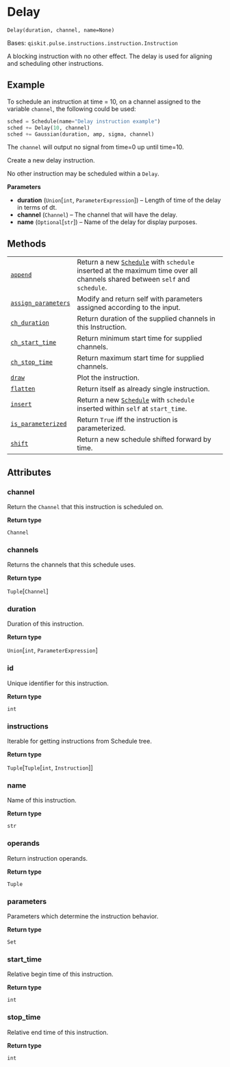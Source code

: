 # Delay

<span id="undefined" />

`Delay(duration, channel, name=None)`

Bases: `qiskit.pulse.instructions.instruction.Instruction`

A blocking instruction with no other effect. The delay is used for aligning and scheduling other instructions.

## Example

To schedule an instruction at time = 10, on a channel assigned to the variable `channel`, the following could be used:

```python
sched = Schedule(name="Delay instruction example")
sched += Delay(10, channel)
sched += Gaussian(duration, amp, sigma, channel)
```

The `channel` will output no signal from time=0 up until time=10.

Create a new delay instruction.

No other instruction may be scheduled within a `Delay`.

**Parameters**

*   **duration** (`Union`\[`int`, `ParameterExpression`]) – Length of time of the delay in terms of dt.
*   **channel** (`Channel`) – The channel that will have the delay.
*   **name** (`Optional`\[`str`]) – Name of the delay for display purposes.

## Methods

|                                                                                                                                                                                |                                                                                                                                                                                                     |
| ------------------------------------------------------------------------------------------------------------------------------------------------------------------------------ | --------------------------------------------------------------------------------------------------------------------------------------------------------------------------------------------------- |
| [`append`](qiskit.pulse.instructions.Delay.append#qiskit.pulse.instructions.Delay.append "qiskit.pulse.instructions.Delay.append")                                             | Return a new [`Schedule`](qiskit.pulse.Schedule#qiskit.pulse.Schedule "qiskit.pulse.Schedule") with `schedule` inserted at the maximum time over all channels shared between `self` and `schedule`. |
| [`assign_parameters`](qiskit.pulse.instructions.Delay.assign_parameters#qiskit.pulse.instructions.Delay.assign_parameters "qiskit.pulse.instructions.Delay.assign_parameters") | Modify and return self with parameters assigned according to the input.                                                                                                                             |
| [`ch_duration`](qiskit.pulse.instructions.Delay.ch_duration#qiskit.pulse.instructions.Delay.ch_duration "qiskit.pulse.instructions.Delay.ch_duration")                         | Return duration of the supplied channels in this Instruction.                                                                                                                                       |
| [`ch_start_time`](qiskit.pulse.instructions.Delay.ch_start_time#qiskit.pulse.instructions.Delay.ch_start_time "qiskit.pulse.instructions.Delay.ch_start_time")                 | Return minimum start time for supplied channels.                                                                                                                                                    |
| [`ch_stop_time`](qiskit.pulse.instructions.Delay.ch_stop_time#qiskit.pulse.instructions.Delay.ch_stop_time "qiskit.pulse.instructions.Delay.ch_stop_time")                     | Return maximum start time for supplied channels.                                                                                                                                                    |
| [`draw`](qiskit.pulse.instructions.Delay.draw#qiskit.pulse.instructions.Delay.draw "qiskit.pulse.instructions.Delay.draw")                                                     | Plot the instruction.                                                                                                                                                                               |
| [`flatten`](qiskit.pulse.instructions.Delay.flatten#qiskit.pulse.instructions.Delay.flatten "qiskit.pulse.instructions.Delay.flatten")                                         | Return itself as already single instruction.                                                                                                                                                        |
| [`insert`](qiskit.pulse.instructions.Delay.insert#qiskit.pulse.instructions.Delay.insert "qiskit.pulse.instructions.Delay.insert")                                             | Return a new [`Schedule`](qiskit.pulse.Schedule#qiskit.pulse.Schedule "qiskit.pulse.Schedule") with `schedule` inserted within `self` at `start_time`.                                              |
| [`is_parameterized`](qiskit.pulse.instructions.Delay.is_parameterized#qiskit.pulse.instructions.Delay.is_parameterized "qiskit.pulse.instructions.Delay.is_parameterized")     | Return `True` iff the instruction is parameterized.                                                                                                                                                 |
| [`shift`](qiskit.pulse.instructions.Delay.shift#qiskit.pulse.instructions.Delay.shift "qiskit.pulse.instructions.Delay.shift")                                                 | Return a new schedule shifted forward by time.                                                                                                                                                      |

## Attributes

<span id="undefined" />

### channel

Return the `Channel` that this instruction is scheduled on.

**Return type**

`Channel`

<span id="undefined" />

### channels

Returns the channels that this schedule uses.

**Return type**

`Tuple`\[`Channel`]

<span id="undefined" />

### duration

Duration of this instruction.

**Return type**

`Union`\[`int`, `ParameterExpression`]

<span id="undefined" />

### id

Unique identifier for this instruction.

**Return type**

`int`

<span id="undefined" />

### instructions

Iterable for getting instructions from Schedule tree.

**Return type**

`Tuple`\[`Tuple`\[`int`, `Instruction`]]

<span id="undefined" />

### name

Name of this instruction.

**Return type**

`str`

<span id="undefined" />

### operands

Return instruction operands.

**Return type**

`Tuple`

<span id="undefined" />

### parameters

Parameters which determine the instruction behavior.

**Return type**

`Set`

<span id="undefined" />

### start\_time

Relative begin time of this instruction.

**Return type**

`int`

<span id="undefined" />

### stop\_time

Relative end time of this instruction.

**Return type**

`int`
